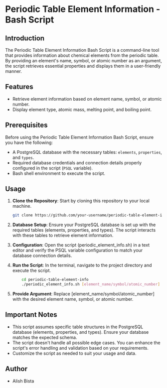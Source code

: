 # Periodic Table Element Information - Bash Script

## Introduction

The Periodic Table Element Information Bash Script is a command-line tool that provides information about chemical elements from the periodic table. By providing an element's name, symbol, or atomic number as an argument, the script retrieves essential properties and displays them in a user-friendly manner.

## Features

- Retrieve element information based on element name, symbol, or atomic number.
- Display element type, atomic mass, melting point, and boiling point.

## Prerequisites

Before using the Periodic Table Element Information Bash Script, ensure you have the following:

- A PostgreSQL database with the necessary tables: `elements`, `properties`, and `types`.
- Required database credentials and connection details properly configured in the script (`PSQL` variable).
- Bash shell environment to execute the script.

## Usage

1. **Clone the Repository**: Start by cloning this repository to your local machine.

   ```bash
   git clone https://github.com/your-username/periodic-table-element-info.git
    ```

2. **Database Setup**: Ensure your PostgreSQL database is set up with the required tables (elements, properties, and types). The script interacts with these tables to retrieve element information.

3. **Configuration**:  Open the script (periodic_element_info.sh) in a text editor and verify the PSQL variable configuration to match your database connection details.

4. **Run the Script**: In the terminal, navigate to the project directory and execute the script.

    ```bash
        cd periodic-table-element-info
        ./periodic_element_info.sh [element_name/symbol/atomic_number]
    ```
5. **Provide Argument**: Replace [element_name/symbol/atomic_number] with the desired element name, symbol, or atomic number.

## Important Notes
- This script assumes specific table structures in the PostgreSQL database (elements, properties, and types). Ensure your database matches the expected schema.
- The script doesn't handle all possible edge cases. You can enhance the script's error handling and validation based on your requirements.
- Customize the script as needed to suit your usage and data.

## Author
- Alish Bista
